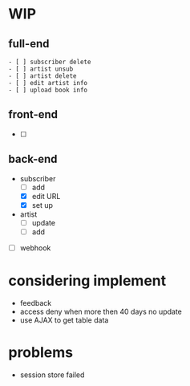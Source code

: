 # WIP
## full-end
    - [ ] subscriber delete
    - [ ] artist unsub
    - [ ] artist delete
    - [ ] edit artist info
    - [ ] upload book info
## front-end
- [ ]
## back-end
* subscriber
    - [ ] add
    - [x] edit URL
    - [x] set up
* artist
    - [ ] update
    - [ ] add
- [ ] webhook

# considering implement
- feedback
- access deny when more then 40 days no update
- use AJAX to get table data

# problems
- session store failed